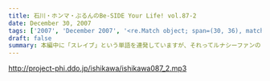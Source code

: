 ```yaml
---
title: 石川・ホンマ・ぶるんのBe-SIDE Your Life! vol.87-2
date: December 30, 2007
tags: ['2007', 'December 2007', '<re.Match object; span=(30, 36), match='vol.87'>']
draft: false
summary: 本編中に「スレイブ」という単語を連発していますが、それってルナシーファンのことを指すんだそうです。ファンクラブの名前も「スレイブ」なんだとか・・・買ってきてもらったTシャツにもそう書いてあった！NAMAE
---
```


http://project-phi.ddo.jp/ishikawa/ishikawa087_2.mp3
